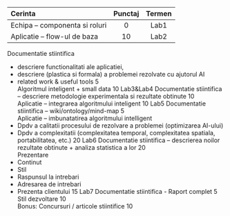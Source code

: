 


| Cerinta | Punctaj	| Termen |
| :--- | :---: | :---: |
| Echipa – componenta si roluri | 0 | Lab1 |
| Aplicatie – flow-ul de baza | 10 |	Lab2 |

Documentatie stiintifica 
-	descriere functionalitati ale aplicatiei, 
-	descriere (plastica si formala) a problemei rezolvate cu ajutorul AI 
-	related work & useful tools	5	
Algoritmul inteligent + small data	10	Lab3&Lab4
Documentatie stiintifica – descriere metodologie experimentala si rezultate obtinute	10	
Aplicatie – integrarea algoritmului inteligent	10	Lab5
Documentatie stiintifica – wiki/ontology/mind-map	5	
Aplicatie – imbunatatirea algoritmului intelligent
-	Dpdv a calitatii procesului de rezolvare a problemei (optimizarea AI-ului)
-	Dpdv a complexitatii (complexitatea temporal, complexitatea spatiala, portabilitatea, etc.)	20	Lab6
Documentatie stiintifica – descrierea noilor rezultate obtinute + analiza statistica a lor	20	
Prezentare 
-	Continut
-	Stil 
-	Raspunsul la intrebari
-	Adresarea de intrebari
-	Prezenta clientului	15	Lab7
Documentatie stiintifica - Raport complet	5	
Stil dezvoltare	10	
Bonus: Concursuri / articole stiintifice 	10	
